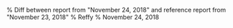 % Diff between report from "November 24, 2018" and reference report from "November 23, 2018"
% Reffy
% November 24, 2018

